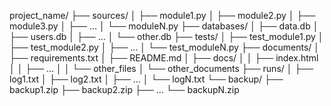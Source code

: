 project_name/
├── sources/
│   ├── module1.py
│   ├── module2.py
│   ├── module3.py
│   ├── ...
│   └── moduleN.py
├── databases/
│   ├── data.db
│   ├── users.db
│   ├── ...
│   └── other.db
├── tests/
│   ├── test_module1.py
│   ├── test_module2.py
│   ├── ...
│   └── test_moduleN.py
├── documents/
│   ├── requirements.txt
│   ├── README.md
│   ├── docs/
│   │   ├── index.html
│   │   ├── ...
│   │   └── other_files
│   └── other_documents
├── runs/
│   ├── log1.txt
│   ├── log2.txt
│   ├── ...
│   └── logN.txt
└── backup/
    ├── backup1.zip
    ├── backup2.zip
    ├── ...
    └── backupN.zip
